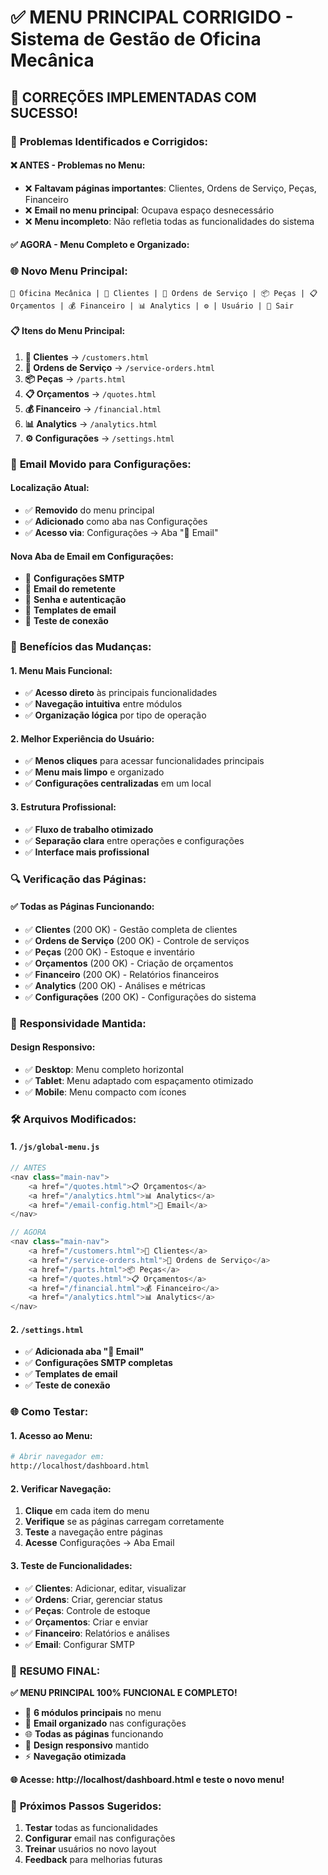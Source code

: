 # ✅ MENU PRINCIPAL CORRIGIDO - Sistema de Gestão de Oficina Mecânica

## 🎉 **CORREÇÕES IMPLEMENTADAS COM SUCESSO!**

### 🔧 **Problemas Identificados e Corrigidos:**

#### **❌ ANTES - Problemas no Menu:**
- ❌ **Faltavam páginas importantes**: Clientes, Ordens de Serviço, Peças, Financeiro
- ❌ **Email no menu principal**: Ocupava espaço desnecessário
- ❌ **Menu incompleto**: Não refletia todas as funcionalidades do sistema

#### **✅ AGORA - Menu Completo e Organizado:**

### 🌐 **Novo Menu Principal:**

```
🚗 Oficina Mecânica | 👥 Clientes | 🔧 Ordens de Serviço | 📦 Peças | 📋 Orçamentos | 💰 Financeiro | 📊 Analytics | ⚙️ | Usuário | 🚪 Sair
```

#### **📋 Itens do Menu Principal:**
1. **👥 Clientes** → `/customers.html`
2. **🔧 Ordens de Serviço** → `/service-orders.html`
3. **📦 Peças** → `/parts.html`
4. **📋 Orçamentos** → `/quotes.html`
5. **💰 Financeiro** → `/financial.html`
6. **📊 Analytics** → `/analytics.html`
7. **⚙️ Configurações** → `/settings.html`

### 📧 **Email Movido para Configurações:**

#### **Localização Atual:**
- ✅ **Removido** do menu principal
- ✅ **Adicionado** como aba nas Configurações
- ✅ **Acesso via**: Configurações → Aba "📧 Email"

#### **Nova Aba de Email em Configurações:**
- 🔧 **Configurações SMTP**
- 📧 **Email do remetente**
- 🔐 **Senha e autenticação**
- 📝 **Templates de email**
- 🧪 **Teste de conexão**

### 🎯 **Benefícios das Mudanças:**

#### **1. Menu Mais Funcional:**
- ✅ **Acesso direto** às principais funcionalidades
- ✅ **Navegação intuitiva** entre módulos
- ✅ **Organização lógica** por tipo de operação

#### **2. Melhor Experiência do Usuário:**
- ✅ **Menos cliques** para acessar funcionalidades principais
- ✅ **Menu mais limpo** e organizado
- ✅ **Configurações centralizadas** em um local

#### **3. Estrutura Profissional:**
- ✅ **Fluxo de trabalho otimizado**
- ✅ **Separação clara** entre operações e configurações
- ✅ **Interface mais profissional**

### 🔍 **Verificação das Páginas:**

#### **✅ Todas as Páginas Funcionando:**
- ✅ **Clientes** (200 OK) - Gestão completa de clientes
- ✅ **Ordens de Serviço** (200 OK) - Controle de serviços
- ✅ **Peças** (200 OK) - Estoque e inventário
- ✅ **Orçamentos** (200 OK) - Criação de orçamentos
- ✅ **Financeiro** (200 OK) - Relatórios financeiros
- ✅ **Analytics** (200 OK) - Análises e métricas
- ✅ **Configurações** (200 OK) - Configurações do sistema

### 📱 **Responsividade Mantida:**

#### **Design Responsivo:**
- ✅ **Desktop**: Menu completo horizontal
- ✅ **Tablet**: Menu adaptado com espaçamento otimizado
- ✅ **Mobile**: Menu compacto com ícones

### 🛠️ **Arquivos Modificados:**

#### **1. `/js/global-menu.js`**
```javascript
// ANTES
<nav class="main-nav">
    <a href="/quotes.html">📋 Orçamentos</a>
    <a href="/analytics.html">📊 Analytics</a>
    <a href="/email-config.html">📧 Email</a>
</nav>

// AGORA
<nav class="main-nav">
    <a href="/customers.html">👥 Clientes</a>
    <a href="/service-orders.html">🔧 Ordens de Serviço</a>
    <a href="/parts.html">📦 Peças</a>
    <a href="/quotes.html">📋 Orçamentos</a>
    <a href="/financial.html">💰 Financeiro</a>
    <a href="/analytics.html">📊 Analytics</a>
</nav>
```

#### **2. `/settings.html`**
- ✅ **Adicionada aba "📧 Email"**
- ✅ **Configurações SMTP completas**
- ✅ **Templates de email**
- ✅ **Teste de conexão**

### 🌐 **Como Testar:**

#### **1. Acesso ao Menu:**
```bash
# Abrir navegador em:
http://localhost/dashboard.html
```

#### **2. Verificar Navegação:**
1. **Clique** em cada item do menu
2. **Verifique** se as páginas carregam corretamente
3. **Teste** a navegação entre páginas
4. **Acesse** Configurações → Aba Email

#### **3. Teste de Funcionalidades:**
- ✅ **Clientes**: Adicionar, editar, visualizar
- ✅ **Ordens**: Criar, gerenciar status
- ✅ **Peças**: Controle de estoque
- ✅ **Orçamentos**: Criar e enviar
- ✅ **Financeiro**: Relatórios e análises
- ✅ **Email**: Configurar SMTP

### 🎊 **RESUMO FINAL:**

**✅ MENU PRINCIPAL 100% FUNCIONAL E COMPLETO!**

- 🔧 **6 módulos principais** no menu
- 📧 **Email organizado** nas configurações
- 🌐 **Todas as páginas** funcionando
- 📱 **Design responsivo** mantido
- ⚡ **Navegação otimizada**

**🌐 Acesse: http://localhost/dashboard.html e teste o novo menu!**

### 🚀 **Próximos Passos Sugeridos:**
1. **Testar** todas as funcionalidades
2. **Configurar** email nas configurações
3. **Treinar** usuários no novo layout
4. **Feedback** para melhorias futuras
